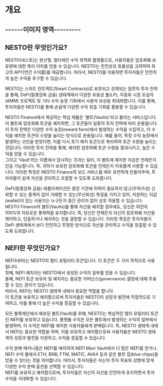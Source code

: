 # 개요

## ------이미지 영역---------

## NESTO란 무엇인가요?

NESTO(네스토)는 분산형, 멀티체인 수익 최적화 플랫폼으로, 사용자들은 암호화폐 보유량에 대한 복리 이자를 얻을 수 있습니다. NESTO는 안전성과 효율성을 고려하여 최고의 APY(연간 수익률)를 제공합니다. 따라서, NESTO를 이용하면 투자자들은 안전하게 높은 수익을 추구할 수 있습니다.

NESTO는 스마트 컨트랙트(Smart Contracts)로 보호되고 강제되는 일련의 투자 전략을 통해, DeFi(탈중앙화 금융) 생태계에서 다양한 유동성 풀(LP), 자동화 시장 조성자(AMM) 프로젝트 및 기타 수익 농장 기회에서 사용자 보상을 최대화합니다. 이를 통해, 투자자들은 NESTO를 통해 손쉽게 다양한 수익 창출 기회를 활용할 수 있습니다.

NESTO Finance에서 제공하는 핵심 제품은 '볼트(Vaults)'라고 불리는 서비스입니다. 이 볼트에 암호화폐 토큰을 예치하면, 그 토큰들이 일종의 투자 전략에 따라 운용됩니다. 이 투자 전략은 다양한 수익 농장(reward farm)에서 발생하는 수익을 수집하고, 이 수익을 예치한 토큰의 수량을 늘리는 방식으로 운용됩니다. 예를 들어, 특정 수익 농장에서 발생하는 코인을 받았다면, 이를 다시 초기 예치 토큰으로 복리하여 토큰 수량을 늘리는 것입니다. 이러한 투자 전략을 통해, 예치한 암호화폐 토큰 수량을 증대시키고, 높은 수익을 얻을 수 있습니다.\
그리고 'Vault'라는 이름에서 암시하는 것과는 달리, 이 볼트에 예치한 자금은 언제든지 인출 가능합니다. 즉, 귀하가 보유한 암호화폐 토큰을 언제든지 자유롭게 사용할 수 있습니다. 이러한 특징은 NESTO Finance의 보드 서비스를 매우 유연하게 만들어주며, 투자자들이 쉽게 자산을 관리하고 조절할 수 있도록 도와줍니다.

DeFi(탈중앙화 금융) 애플리케이션은 중앙 기관에 허락이 필요하지 않고(무허가성) 신뢰할 수 있는 중계자 없이 거래할 수 있는(무신뢰성) 특징을 가지고 있어, 지원하는 지갑(wallet)이 있는 사용자는 누구든지 중간 관리자 없이 상호 작용할 수 있습니다.  NESTO Finance의 볼트(Vaults)를 통해 자산을 예치할 경우에도, 당신은 여전히 100%의 자유로운 통제력을 유지합니다. 즉, 당신은 언제든지 자신의 암호화폐 자산을 제어하고, 인출하거나 예치하는 것을 결정할 수 있습니다. 이러한 특징은 투자자들이 DeFi 생태계에서 보다 안전하고 투명한 방식으로 자산을 관리하고 수익을 창출할 수 있도록 도와줍니다.



## NEFI란 무엇인가요?

NEFI(네피)는 NESTO의 멀티 유틸리티 토큰입니다. 이 토큰은 두 가지 목적으로 사용됩니다.\
첫째, NEFI 예치자는 NESTO에서 생성된 수익의 일부를 얻을 수 있습니다.\
둘째, NEFI 토큰 보유자 및 예치자는 중요한 거버넌스(governance) 결정에 대해 투표할 수 있는 권리가 있습니다.\
따라서, NEFI는 NESTO 생태계 내에서 중요한 역할을 합니다.\
이 토큰을 보유하고 예치함으로써 투자자들은 NESTO의 성장과 발전에 직접적으로 기여하고, 이를 통해 더 높은 수익을 창출할 수 있습니다.

모든 블록체인에서 배포된 볼트(Vault)를 위해, NESTO는 핵심적인 멀티 유틸리티 토큰인 NEFI를 보유하고 있습니다. 플랫폼 수익은 모든 볼트에서 발생하는 수익의 일부에서 발생하며, 이 수익은 NEFI를 예치한 사용자들에게 분배됩니다. 즉, NESTO 생태계 내에서 NEFI는 중요한 역할을 하며, 이를 보유하고 예치함으로써 사용자들은 NESTO 생태계의 성장과 발전을 지원하고, 수익을 창출할 수 있습니다.

수익 분배 메커니즘은 NEFI를 예치하여 NEFI Maxi Vault에서 더 많은 NEFI를 얻거나, NEFI 수익 풀에서 ETH, BNB, FTM, MATIC, AVAX 등과 같은 블루 칩(blue chips)을 얻을 수 있다는 것을 의미합니다. 따라서, 투자자들은 자신의 투자 목표와 성향에 맞게 다양한 수익 분배 옵션을 선택할 수 있습니다.\
NEFI를 보유하고 예치함으로써, 투자자들은 자신의 자산을 안전하게 유지하면서 투자 수익을 극대화할 수 있습니다.
